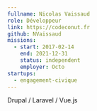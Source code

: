 ```yaml
---
fullname: Nicolas Vaissaud
role: Développeur
link: https://codeconut.fr
github: NVaissaud
missions:
  - start: 2017-02-14
    end: 2021-12-31
    status: independent
    employer: Octo
startups:
  - engagement-civique
---
```


Drupal / Laravel / Vue.js
